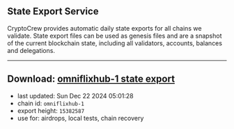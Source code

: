 ## State Export Service
CryptoCrew provides automatic daily state exports for all chains we validate. State export files can be used as genesis files and are a snapshot of the current blockchain state, including all validators, accounts, balances and delegations.

---
**Download: [omniflixhub-1 state export](https://dl-eu2.ccvalidators.com/SERVICE/omniflixhub/omniflixhub-1_export_15382587.json)**
---

- last updated: Sun Dec 22 2024 05:01:28
- chain id: `omniflixhub-1`
- export height: `15382587`
- use for: airdrops, local tests, chain recovery
